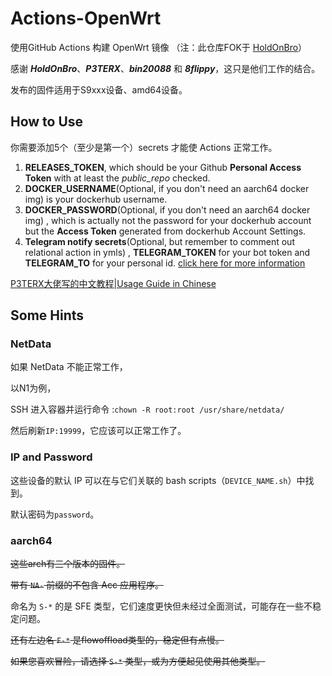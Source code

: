 # Actions-OpenWrt

使用GitHub Actions 构建 OpenWrt 镜像 （注：此仓库FOK于 [HoldOnBro](https://github.com/HoldOnBro/Actions-OpenWrt)）

感谢 ***HoldOnBro***、***P3TERX***、***bin20088*** 和 ***8flippy***，这只是他们工作的结合。

发布的固件适用于S9xxx设备、amd64设备。

## How to Use
你需要添加5个（至少是第一个）secrets 才能使 Actions 正常工作。

1. **RELEASES_TOKEN**, which should be your Github **Personal Access Token** with at least the *public_repo* checked.
2. **DOCKER_USERNAME**(Optional, if you don't need an aarch64 docker img) is your dockerhub username.
3. **DOCKER_PASSWORD**(Optional, if you don't need an aarch64 docker img) , which is actually not the password for your dockerhub account but the **Access Token** generated from dockerhub Account Settings.
4. **Telegram notify secrets**(Optional, but remember to comment out relational action in ymls) , **TELEGRAM_TOKEN** for your bot token and **TELEGRAM_TO** for your personal id. [click here for more information](https://github.com/marketplace/actions/telegram-notify)

[P3TERX大佬写的中文教程|Usage Guide in Chinese](https://p3terx.com/archives/build-openwrt-with-github-actions.html)


## Some Hints

### NetData
  如果 NetData 不能正常工作，

  以N1为例，

  SSH 进入容器并运行命令 :``chown -R root:root /usr/share/netdata/``

  然后刷新``IP:19999``，它应该可以正常工作了。
  
### IP and Password
  这些设备的默认 IP 可以在与它们关联的 bash scripts（``DEVICE_NAME.sh``）中找到。
  
  默认密码为``password``。
  
### aarch64
~~这些arch有三个版本的固件。~~
  
~~带有 ``NA-`` 前缀的不包含 Acc 应用程序。~~
  
  命名为 ``S-*`` 的是 SFE 类型，它们速度更快但未经过全面测试，可能存在一些不稳定问题。
  
~~还有左边名 ``F-*`` 是flowoffload类型的，稳定但有点慢。~~
  
~~如果您喜欢冒险，请选择 ``S-*`` 类型，或为方便起见使用其他类型。~~